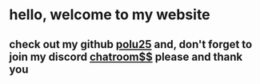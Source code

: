 # hello, welcome to my website 
## check out my github [polu25](https://github.com/polu25) and, don't forget to join my discord [chatroom$$](https://discord.gg/Pnr4Wz) please and thank you
